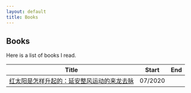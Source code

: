 ```yaml
---
layout: default
title: Books
---
```


## Books

<p class="noindent">Here is a list of books I read.</p>

<table class="table table-sm">
  <thead>
    <tr>
      <th scope="col">Title</th>
      <th scope="col">Start</th>
      <th scope="col">End</th>
    </tr>
  </thead>
  <tbody>
    <tr>
      <td><a href="https://www.goodreads.com/book/show/29055636">红太阳是怎样升起的：延安整风运动的来龙去脉</a></td>
      <td>07/2020</td>
      <td></td>
    </tr>
  </tbody>
</table>